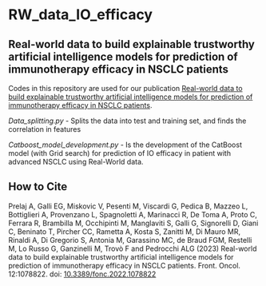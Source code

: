 # RW_data_IO_efficacy
## Real-world data to build explainable trustworthy artificial intelligence models for prediction of immunotherapy efficacy in NSCLC patients

Codes in this repository are used for our publication [Real-world data to build explainable trustworthy artificial intelligence models for prediction of immunotherapy efficacy in NSCLC patients]([https://www.frontiersin.org/my-frontiers/overview](https://www.frontiersin.org/articles/10.3389/fonc.2022.1078822/full?utm_source=F-NTF&utm_medium=EMLX&utm_campaign=PRD_FEOPS_20170000_ARTICLE)). 

*Data_splitting.py* - Splits the data into test and training set, and finds the correlation in features

*Catboost_model_development.py* - Is the development of the CatBoost model (with Grid search) for prediction of IO efficacy in patient with advanced NSCLC using Real-World data. 

## How to Cite 
Prelaj A, Galli EG, Miskovic V, Pesenti M, Viscardi G, Pedica B, Mazzeo L, Bottiglieri A, Provenzano L, Spagnoletti A, Marinacci R, De Toma A, Proto C, Ferrara R, Brambilla M, Occhipinti M, Manglaviti S, Galli G, Signorelli D, Giani C, Beninato T, Pircher CC, Rametta A, Kosta S, Zanitti M, Di Mauro MR, Rinaldi A, Di Gregorio S, Antonia M, Garassino MC, de Braud FGM, Restelli M, Lo Russo G, Ganzinelli M, Trovò F and Pedrocchi ALG (2023) Real-world data to build explainable trustworthy artificial intelligence models for prediction of immunotherapy efficacy in NSCLC patients. Front. Oncol. 12:1078822. doi: [10.3389/fonc.2022.1078822](10.3389/fonc.2022.1078822)

